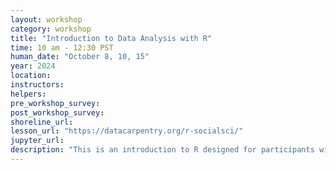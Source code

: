 ```yaml
---
layout: workshop
category: workshop
title: "Introduction to Data Analysis with R"
time: 10 am - 12:30 PST
human_date: "October 8, 10, 15"
year: 2024
location:
instructors:
helpers:
pre_workshop_survey:
post_workshop_survey:
shoreline_url:
lesson_url: "https://datacarpentry.org/r-socialsci/"
jupyter_url:
description: "This is an introduction to R designed for participants with no programming experience. The workshop will start with some basic information about R syntax, the RStudio interface, and move through how to import CSV files, the structure of data frames, how to deal with factors, how to add/remove rows and columns, how to calculate summary statistics from a data frame, and a brief introduction to plotting."
---
```

